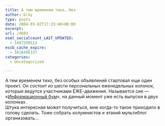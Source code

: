 ```yaml
---
title: А тем временем тихо, без
author: Gray
type: posts
date: 2004-03-02T17:23:48+00:00
excerpt:
url: /4693
esml_socialcount_LAST_UPDATED:
  - 1497209523
essb_cache_expire:
  - 1616495337
categories:
  - Uncategorized

---
```








А тем временем тихо, без особых объявлений стартовал еще один проект. Он состоит из шести персональных еженедельных колонок, которые ведутся участниками ЕЖЕ-движения. Называется сие &#8212; &#171;<a href="http://ezhe.ru/ib/" target="_blank">Информационный бум</a>&#171;, на данный момент уже есть выпуски в двух колонках.  
Штука интересная может получиться, мне когда-то такое приходило в голову сделать. Тоже собрать колумнистов и этакий мультиблог организовать&#8230;